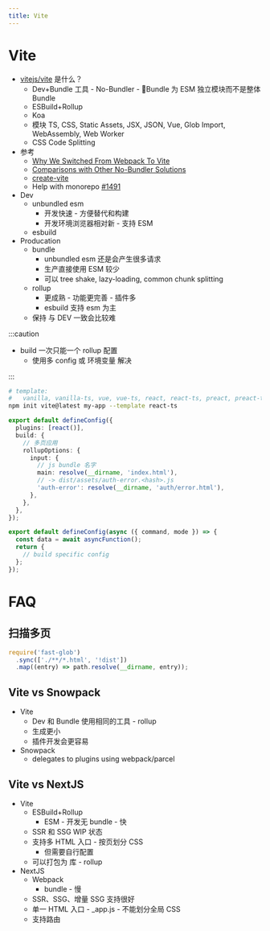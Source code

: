 ```yaml
---
title: Vite
---
```


# Vite

- [vitejs/vite](https://github.com/vitejs/vite) 是什么？
  - Dev+Bundle 工具 - No-Bundler - Bundle 为 ESM 独立模块而不是整体 Bundle
  - ESBuild+Rollup
  - Koa
  - 模块 TS, CSS, Static Assets, JSX, JSON, Vue, Glob Import, WebAssembly, Web Worker
  - CSS Code Splitting
- 参考
  - [Why We Switched From Webpack To Vite](https://blog.replit.com/vite)
  - [Comparisons with Other No-Bundler Solutions](https://vitejs.dev/guide/comparisons.html)
  - [create-vite](https://github.com/vitejs/vite/tree/main/packages/create-vite)
  - Help with monorepo [#1491](https://github.com/vitejs/vite/issues/1491)
- Dev
  - unbundled esm
    - 开发快速 - 方便替代和构建
    - 开发环境浏览器相对新 - 支持 ESM
  - esbuild
- Producation
  - bundle
    - unbundled esm 还是会产生很多请求
    - 生产直接使用 ESM 较少
    - 可以 tree shake, lazy-loading, common chunk splitting
  - rollup
    - 更成熟 - 功能更完善 - 插件多
    - esbuild 支持 esm 为主
  - 保持 与 DEV 一致会比较难

:::caution

- build 一次只能一个 rollup 配置
  - 使用多 config 或 环境变量 解决

:::

```bash
# template:
#   vanilla, vanilla-ts, vue, vue-ts, react, react-ts, preact, preact-ts, lit, lit-ts, svelte, svelte-ts
npm init vite@latest my-app --template react-ts
```

```ts
export default defineConfig({
  plugins: [react()],
  build: {
    // 多页应用
    rollupOptions: {
      input: {
        // js bundle 名字
        main: resolve(__dirname, 'index.html'),
        // -> dist/assets/auth-error.<hash>.js
        'auth-error': resolve(__dirname, 'auth/error.html'),
      },
    },
  },
});
```

```ts title="异步配置"
export default defineConfig(async ({ command, mode }) => {
  const data = await asyncFunction();
  return {
    // build specific config
  };
});
```

# FAQ

## 扫描多页

```js
require('fast-glob')
  .sync(['./**/*.html', '!dist'])
  .map((entry) => path.resolve(__dirname, entry));
```

## Vite vs Snowpack

- Vite
  - Dev 和 Bundle 使用相同的工具 - rollup
  - 生成更小
  - 插件开发会更容易
- Snowpack
  - delegates to plugins using webpack/parcel

## Vite vs NextJS

- Vite
  - ESBuild+Rollup
    - ESM - 开发无 bundle - 快
  - SSR 和 SSG WIP 状态
  - 支持多 HTML 入口 - 按页划分 CSS
    - 但需要自行配置
  - 可以打包为 库 - rollup
- NextJS
  - Webpack
    - bundle - 慢
  - SSR、SSG、增量 SSG 支持很好
  - 单一 HTML 入口 - \_app.js - 不能划分全局 CSS
  - 支持路由
